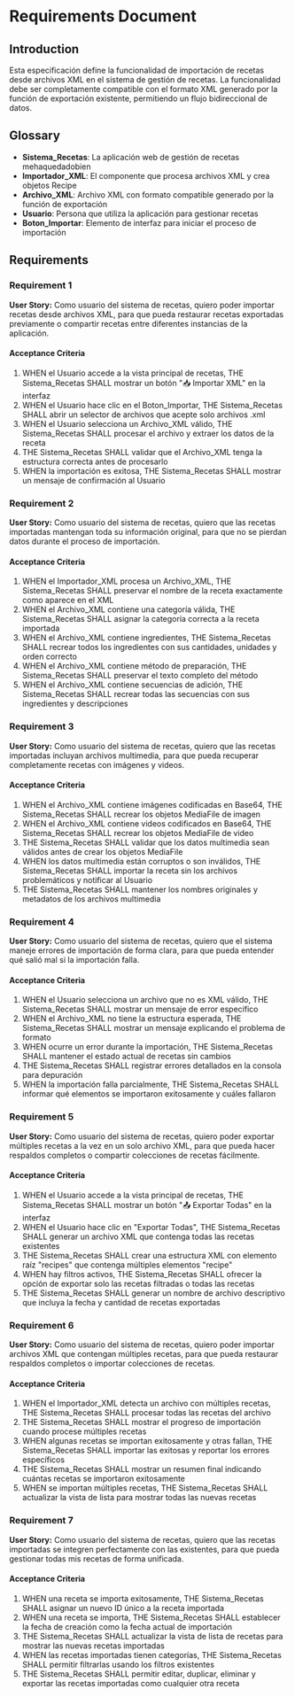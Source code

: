 # Requirements Document

## Introduction

Esta especificación define la funcionalidad de importación de recetas desde archivos XML en el sistema de gestión de recetas. La funcionalidad debe ser completamente compatible con el formato XML generado por la función de exportación existente, permitiendo un flujo bidireccional de datos.

## Glossary

- **Sistema_Recetas**: La aplicación web de gestión de recetas mehaquedadobien
- **Importador_XML**: El componente que procesa archivos XML y crea objetos Recipe
- **Archivo_XML**: Archivo XML con formato compatible generado por la función de exportación
- **Usuario**: Persona que utiliza la aplicación para gestionar recetas
- **Boton_Importar**: Elemento de interfaz para iniciar el proceso de importación

## Requirements

### Requirement 1

**User Story:** Como usuario del sistema de recetas, quiero poder importar recetas desde archivos XML, para que pueda restaurar recetas exportadas previamente o compartir recetas entre diferentes instancias de la aplicación.

#### Acceptance Criteria

1. WHEN el Usuario accede a la vista principal de recetas, THE Sistema_Recetas SHALL mostrar un botón "📥 Importar XML" en la interfaz
2. WHEN el Usuario hace clic en el Boton_Importar, THE Sistema_Recetas SHALL abrir un selector de archivos que acepte solo archivos .xml
3. WHEN el Usuario selecciona un Archivo_XML válido, THE Sistema_Recetas SHALL procesar el archivo y extraer los datos de la receta
4. THE Sistema_Recetas SHALL validar que el Archivo_XML tenga la estructura correcta antes de procesarlo
5. WHEN la importación es exitosa, THE Sistema_Recetas SHALL mostrar un mensaje de confirmación al Usuario

### Requirement 2

**User Story:** Como usuario del sistema de recetas, quiero que las recetas importadas mantengan toda su información original, para que no se pierdan datos durante el proceso de importación.

#### Acceptance Criteria

1. WHEN el Importador_XML procesa un Archivo_XML, THE Sistema_Recetas SHALL preservar el nombre de la receta exactamente como aparece en el XML
2. WHEN el Archivo_XML contiene una categoría válida, THE Sistema_Recetas SHALL asignar la categoría correcta a la receta importada
3. WHEN el Archivo_XML contiene ingredientes, THE Sistema_Recetas SHALL recrear todos los ingredientes con sus cantidades, unidades y orden correcto
4. WHEN el Archivo_XML contiene método de preparación, THE Sistema_Recetas SHALL preservar el texto completo del método
5. WHEN el Archivo_XML contiene secuencias de adición, THE Sistema_Recetas SHALL recrear todas las secuencias con sus ingredientes y descripciones

### Requirement 3

**User Story:** Como usuario del sistema de recetas, quiero que las recetas importadas incluyan archivos multimedia, para que pueda recuperar completamente recetas con imágenes y videos.

#### Acceptance Criteria

1. WHEN el Archivo_XML contiene imágenes codificadas en Base64, THE Sistema_Recetas SHALL recrear los objetos MediaFile de imagen
2. WHEN el Archivo_XML contiene videos codificados en Base64, THE Sistema_Recetas SHALL recrear los objetos MediaFile de video
3. THE Sistema_Recetas SHALL validar que los datos multimedia sean válidos antes de crear los objetos MediaFile
4. WHEN los datos multimedia están corruptos o son inválidos, THE Sistema_Recetas SHALL importar la receta sin los archivos problemáticos y notificar al Usuario
5. THE Sistema_Recetas SHALL mantener los nombres originales y metadatos de los archivos multimedia

### Requirement 4

**User Story:** Como usuario del sistema de recetas, quiero que el sistema maneje errores de importación de forma clara, para que pueda entender qué salió mal si la importación falla.

#### Acceptance Criteria

1. WHEN el Usuario selecciona un archivo que no es XML válido, THE Sistema_Recetas SHALL mostrar un mensaje de error específico
2. WHEN el Archivo_XML no tiene la estructura esperada, THE Sistema_Recetas SHALL mostrar un mensaje explicando el problema de formato
3. WHEN ocurre un error durante la importación, THE Sistema_Recetas SHALL mantener el estado actual de recetas sin cambios
4. THE Sistema_Recetas SHALL registrar errores detallados en la consola para depuración
5. WHEN la importación falla parcialmente, THE Sistema_Recetas SHALL informar qué elementos se importaron exitosamente y cuáles fallaron

### Requirement 5

**User Story:** Como usuario del sistema de recetas, quiero poder exportar múltiples recetas a la vez en un solo archivo XML, para que pueda hacer respaldos completos o compartir colecciones de recetas fácilmente.

#### Acceptance Criteria

1. WHEN el Usuario accede a la vista principal de recetas, THE Sistema_Recetas SHALL mostrar un botón "📤 Exportar Todas" en la interfaz
2. WHEN el Usuario hace clic en "Exportar Todas", THE Sistema_Recetas SHALL generar un archivo XML que contenga todas las recetas existentes
3. THE Sistema_Recetas SHALL crear una estructura XML con elemento raíz "recipes" que contenga múltiples elementos "recipe"
4. WHEN hay filtros activos, THE Sistema_Recetas SHALL ofrecer la opción de exportar solo las recetas filtradas o todas las recetas
5. THE Sistema_Recetas SHALL generar un nombre de archivo descriptivo que incluya la fecha y cantidad de recetas exportadas

### Requirement 6

**User Story:** Como usuario del sistema de recetas, quiero poder importar archivos XML que contengan múltiples recetas, para que pueda restaurar respaldos completos o importar colecciones de recetas.

#### Acceptance Criteria

1. WHEN el Importador_XML detecta un archivo con múltiples recetas, THE Sistema_Recetas SHALL procesar todas las recetas del archivo
2. THE Sistema_Recetas SHALL mostrar el progreso de importación cuando procese múltiples recetas
3. WHEN algunas recetas se importan exitosamente y otras fallan, THE Sistema_Recetas SHALL importar las exitosas y reportar los errores específicos
4. THE Sistema_Recetas SHALL mostrar un resumen final indicando cuántas recetas se importaron exitosamente
5. WHEN se importan múltiples recetas, THE Sistema_Recetas SHALL actualizar la vista de lista para mostrar todas las nuevas recetas

### Requirement 7

**User Story:** Como usuario del sistema de recetas, quiero que las recetas importadas se integren perfectamente con las existentes, para que pueda gestionar todas mis recetas de forma unificada.

#### Acceptance Criteria

1. WHEN una receta se importa exitosamente, THE Sistema_Recetas SHALL asignar un nuevo ID único a la receta importada
2. WHEN una receta se importa, THE Sistema_Recetas SHALL establecer la fecha de creación como la fecha actual de importación
3. THE Sistema_Recetas SHALL actualizar la vista de lista de recetas para mostrar las nuevas recetas importadas
4. WHEN las recetas importadas tienen categorías, THE Sistema_Recetas SHALL permitir filtrarlas usando los filtros existentes
5. THE Sistema_Recetas SHALL permitir editar, duplicar, eliminar y exportar las recetas importadas como cualquier otra receta
